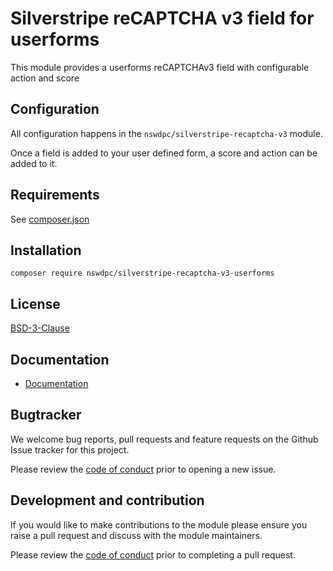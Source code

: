 # Silverstripe reCAPTCHA v3 field for userforms

This module provides a userforms reCAPTCHAv3 field with configurable action and score

## Configuration

All configuration happens in the `nswdpc/silverstripe-recaptcha-v3` module.

Once a field is added to your user defined form, a score and action can be added to it.

## Requirements

See [composer.json](./composer.json)

## Installation

```
composer require nswdpc/silverstripe-recaptcha-v3-userforms
```

## License

[BSD-3-Clause](./LICENSE.md)

## Documentation

* [Documentation](./docs/en/001_index.md)

## Bugtracker

We welcome bug reports, pull requests and feature requests on the Github Issue tracker for this project.

Please review the [code of conduct](./code-of-conduct.md) prior to opening a new issue.

## Development and contribution

If you would like to make contributions to the module please ensure you raise a pull request and discuss with the module maintainers.

Please review the [code of conduct](./code-of-conduct.md) prior to completing a pull request.
